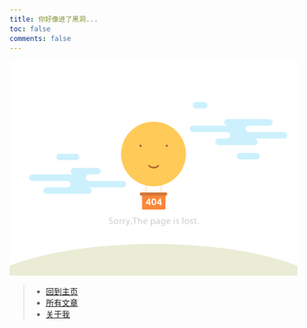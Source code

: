 ```yaml
---
title: 你好像进了黑洞...
toc: false
comments: false
---
```


!["404"](/images/404.gif)

> + [回到主页](http://www.ileyar.com)
> + [所有文章](http://www.ileyar.com/archives/)
> + [关于我](http://www.ileyar.com/about)



